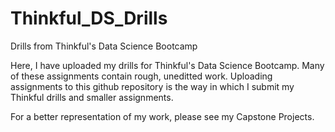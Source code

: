 # Thinkful_DS_Drills
Drills from Thinkful's Data Science Bootcamp

Here, I have uploaded my drills for Thinkful's Data Science Bootcamp. Many of these assignments contain rough, uneditted work.  Uploading assignments to this github repository is the way in which I submit my Thinkful drills and smaller assignments.

For a better representation of my work, please see my Capstone Projects.
